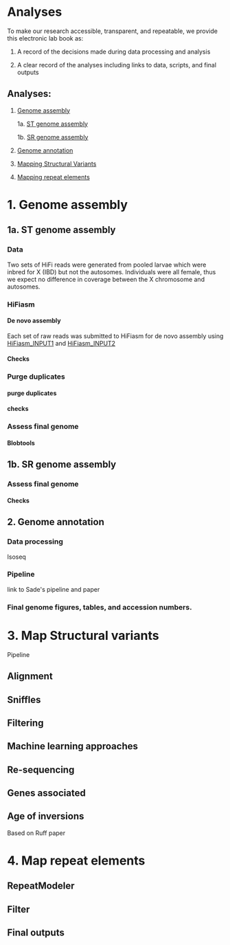 # Analyses

To make our research accessible, transparent, and repeatable, we provide this electronic lab book as: 

1) A record of the decisions made during data processing and analysis

2) A clear record of the analyses including links to data, scripts, and final outputs


## Analyses: 

1. [Genome assembly](https://github.com/alexjvr1/T.dalmanni_Genomics_of_meiotic_drive/blob/main/Electronic_Lab_Book.md#1-genome-assembly)
    
    1a. [ST genome assembly](https://github.com/alexjvr1/T.dalmanni_Genomics_of_meiotic_drive/blob/main/Electronic_Lab_Book.md#1a-st-genome-assembly)
    
    1b. [SR genome assembly](https://github.com/alexjvr1/T.dalmanni_Genomics_of_meiotic_drive/blob/main/Electronic_Lab_Book.md#1b-sr-genome-assembly)
    
2. [Genome annotation](https://github.com/alexjvr1/T.dalmanni_Genomics_of_meiotic_drive/blob/main/Electronic_Lab_Book.md#2-genome-annotation)

3. [Mapping Structural Variants](https://github.com/alexjvr1/T.dalmanni_Genomics_of_meiotic_drive/blob/main/Electronic_Lab_Book.md#3-map-structural-variants)

4. [Mapping repeat elements](https://github.com/alexjvr1/T.dalmanni_Genomics_of_meiotic_drive/blob/main/Electronic_Lab_Book.md#4-map-repeat-elements)




# 1. Genome assembly

## 1a. ST genome assembly

### Data

Two sets of HiFi reads were generated from pooled larvae which were inbred for X (IBD) but not the autosomes. Individuals were all female, thus we expect no difference in coverage between the X chromosome and autosomes. 


### HiFiasm

#### De novo assembly

Each set of raw reads was submitted to HiFiasm for de novo assembly using [HiFiasm_INPUT1](https://github.com/alexjvr1/T.dalmanni_Genomics_of_meiotic_drive/blob/main/Scripts/Genome_Assembly/STgenome/HiFiasm_INPUT1.sh) and [HiFiasm_INPUT2](https://github.com/alexjvr1/T.dalmanni_Genomics_of_meiotic_drive/blob/main/Scripts/Genome_Assembly/STgenome/HiFiasm_INPUT2.sh)


#### Checks




### Purge duplicates


#### purge duplicates


#### checks


### Assess final genome


#### Blobtools


## 1b. SR genome assembly


### Assess final genome

#### Checks






## 2. Genome annotation

### Data processing

Isoseq

### Pipeline

link to Sade's pipeline and paper


### Final genome figures, tables, and accession numbers. 



# 3. Map Structural variants

Pipeline

## Alignment


## Sniffles


## Filtering


## Machine learning approaches


## Re-sequencing


## Genes associated


## Age of inversions


Based on Ruff paper


# 4. Map repeat elements

## RepeatModeler


## Filter


## Final outputs








